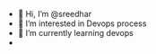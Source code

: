 - 👋 Hi, I’m @sreedhar
- 👀 I’m interested in Devops process
- 🌱 I’m currently learning devops
- 
<!---
sreedharm07/sreedharm07 is a ✨ special ✨ repository because its `README.md` (this file) appears on your GitHub profile.
You can click the Preview link to take a look at your changes.
--->
